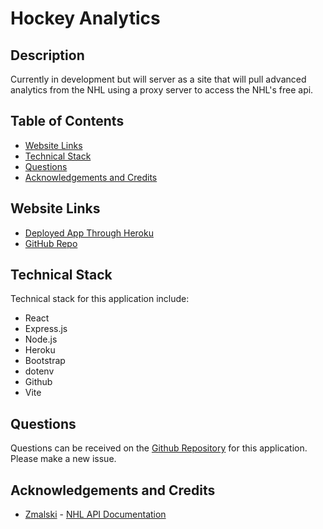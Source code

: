 # Hockey Analytics

## Description
Currently in development but will server as a site that will pull advanced analytics from the NHL using a proxy server to access the NHL's free api.

## Table of Contents
- [Website Links](#website-links)
- [Technical Stack](#technical-stack)
- [Questions](#questions)
- [Acknowledgements and Credits](#acknowledgements-and-credits)

## Website Links
- [Deployed App Through Heroku](https://bluelinemetrics-e815bf5cbbee.herokuapp.com/)
- [GitHub Repo](https://github.com/Wald14/hockey-analytics)

## Technical Stack

Technical stack for this application include:

- React
- Express.js
- Node.js
- Heroku
- Bootstrap
- dotenv
- Github
- Vite

## Questions
Questions can be received on the [Github Repository](https://github.com/Wald14/hockey-analytics) for this application. Please make a new issue.

## Acknowledgements and Credits
  - [Zmalski](https://github.com/Zmalski) - [NHL API Documentation](https://github.com/Zmalski/NHL-API-Reference)